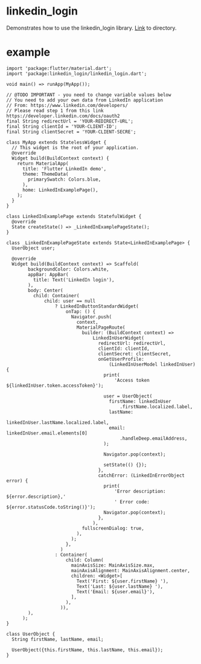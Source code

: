 # linkedin_login

Demonstrates how to use the linkedin_login library. [Link](https://github.com/d3xt3r2909/linkedin_login/tree/master/example) to directory.

# example

    import 'package:flutter/material.dart';
    import 'package:linkedin_login/linkedin_login.dart';
    
    void main() => runApp(MyApp());
    
    // @TODO IMPORTANT - you need to change variable values below
    // You need to add your own data from LinkedIn application
    // From: https://www.linkedin.com/developers/
    // Please read step 1 from this link https://developer.linkedin.com/docs/oauth2
    final String redirectUrl = 'YOUR-REDIRECT-URL';
    final String clientId = 'YOUR-CLIENT-ID';
    final String clientSecret = 'YOUR-CLIENT-SECRE';
    
    class MyApp extends StatelessWidget {
      // This widget is the root of your application.
      @override
      Widget build(BuildContext context) {
        return MaterialApp(
          title: 'Flutter LinkedIn demo',
          theme: ThemeData(
            primarySwatch: Colors.blue,
          ),
          home: LinkedInExamplePage(),
        );
      }
    }
    
    class LinkedInExamplePage extends StatefulWidget {
      @override
      State createState() => _LinkedInExamplePageState();
    }
    
    class _LinkedInExamplePageState extends State<LinkedInExamplePage> {
      UserObject user;
    
      @override
      Widget build(BuildContext context) => Scaffold(
            backgroundColor: Colors.white,
            appBar: AppBar(
              title: Text('LinkedIn login'),
            ),
            body: Center(
              child: Container(
                  child: user == null
                      ? LinkedInButtonStandardWidget(
                          onTap: () {
                            Navigator.push(
                              context,
                              MaterialPageRoute(
                                builder: (BuildContext context) =>
                                    LinkedInUserWidget(
                                      redirectUrl: redirectUrl,
                                      clientId: clientId,
                                      clientSecret: clientSecret,
                                      onGetUserProfile:
                                          (LinkedInUserModel linkedInUser) {
                                        print(
                                            'Access token ${linkedInUser.token.accessToken}');
    
                                        user = UserObject(
                                          firstName: linkedInUser
                                              .firstName.localized.label,
                                          lastName:
                                              linkedInUser.lastName.localized.label,
                                          email: linkedInUser.email.elements[0]
                                              .handleDeep.emailAddress,
                                        );
    
                                        Navigator.pop(context);
    
                                        setState(() {});
                                      },
                                      catchError: (LinkedInErrorObject error) {
                                        print(
                                            'Error description: ${error.description},'
                                            ' Error code: ${error.statusCode.toString()}');
                                        Navigator.pop(context);
                                      },
                                    ),
                                fullscreenDialog: true,
                              ),
                            );
                          },
                        )
                      : Container(
                          child: Column(
                            mainAxisSize: MainAxisSize.max,
                            mainAxisAlignment: MainAxisAlignment.center,
                            children: <Widget>[
                              Text('First: ${user.firstName} '),
                              Text('Last: ${user.lastName} '),
                              Text('Email: ${user.email}'),
                            ],
                          ),
                        )),
            ),
          );
    }
    
    class UserObject {
      String firstName, lastName, email;
    
      UserObject({this.firstName, this.lastName, this.email});
    }


